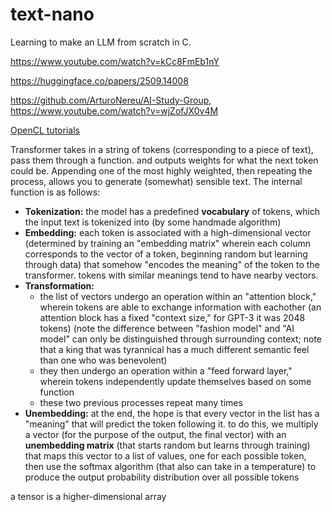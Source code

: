 # text-nano

Learning to make an LLM from scratch in C.

https://www.youtube.com/watch?v=kCc8FmEb1nY

https://huggingface.co/papers/2509.14008

https://github.com/ArturoNereu/AI-Study-Group, https://www.youtube.com/watch?v=wjZofJX0v4M 

[OpenCL tutorials](https://www.reddit.com/r/gpgpu/comments/wsaosn/comment/iljzu2m/?utm_source=share&utm_medium=web3x&utm_name=web3xcss&utm_term=1&utm_content=share_button)

Transformer takes in a string of tokens (corresponding to a piece of text), pass them through a function. and outputs weights for what the next token could be. Appending one of the most highly weighted, then repeating the process, allows you to generate (somewhat) sensible text. The internal function is as follows:

- **Tokenization:** the model has a predefined **vocabulary** of tokens, which the input text is tokenized into (by some handmade algorithm)
- **Embedding:** each token is associated with a high-dimensional vector (determined by training an "embedding matrix" wherein each column corresponds to the vector of a token, beginning random but learning through data) that somehow "encodes the meaning" of the token to the transformer. tokens with similar meanings tend to have nearby vectors.
- **Transformation:**
  - the list of vectors undergo an operation within an "attention block," wherein tokens are able to exchange information with eachother (an attention block has a fixed "context size," for GPT-3 it was 2048 tokens) (note the difference between "fashion model" and "AI model" can only be distinguished through surrounding context; note that a king that was tyrannical has a much different semantic feel than one who was benevolent)
  - they then undergo an operation within a "feed forward layer," wherein tokens independently update themselves based on some function
  - these two previous processes repeat many times
- **Unembedding:** at the end, the hope is that every vector in the list has a "meaning" that will predict the token following it. to do this, we multiply a vector (for the purpose of the output, the final vector) with an **unembedding matrix** (that starts random but learns through training) that maps this vector to a list of values, one for each possible token, then use the softmax algorithm (that also can take in a temperature) to produce the output probability distribution over all possible tokens

a tensor is a higher-dimensional array
